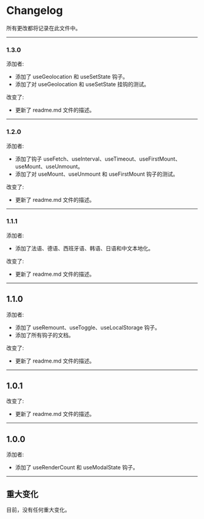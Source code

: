 # Changelog

所有更改都将记录在此文件中。

---

### 1.3.0
添加者:
- 添加了 useGeolocation 和 useSetState 钩子。
- 添加了对 useGeolocation 和 useSetState 挂钩的测试。

改变了:
- 更新了 readme.md 文件的描述。

---

### 1.2.0
添加者:
- 添加了钩子 useFetch、useInterval、useTimeout、useFirstMount、useMount、useUnmount。
- 添加了对 useMount、useUnmount 和 useFirstMount 钩子的测试。

改变了:
- 更新了 readme.md 文件的描述。

---

### 1.1.1
添加者:
- 添加了法语、德语、西班牙语、韩语、日语和中文本地化。

改变了:
- 更新了 readme.md 文件的描述。

---

## 1.1.0
添加者:
- 添加了 useRemount、useToggle、useLocalStorage 钩子。
- 添加了所有钩子的文档。

改变了:
- 更新了 readme.md 文件的描述。

---

## 1.0.1
改变了:
- 更新了 readme.md 文件的描述。

---

## 1.0.0
添加者:
- 添加了 useRenderCount 和 useModalState 钩子。

---

## 重大变化

目前，没有任何重大变化。

